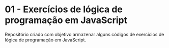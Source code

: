 # 01 - Exercícios de lógica de programação em JavaScript

Repositório criado com objetivo armazenar alguns códigos de exercícios de lógica de programação em JavaScript.
